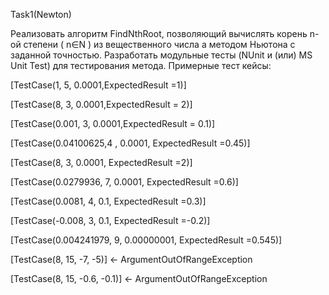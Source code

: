 Task1(Newton)

Реализовать алгоритм FindNthRoot, позволяющий вычислять корень n-ой степени ( n∈N ) из вещественного числа а методом Ньютона с заданной точностью. Разработать модульные тесты (NUnit и (или) MS Unit Test) для тестирования метода. Примерные тест кейсы:

[TestCase(1, 5, 0.0001,ExpectedResult =1)]

[TestCase(8, 3, 0.0001,ExpectedResult = 2)]

[TestCase(0.001, 3, 0.0001,ExpectedResult = 0.1)]

[TestCase(0.04100625,4 , 0.0001, ExpectedResult =0.45)]

[TestCase(8, 3, 0.0001, ExpectedResult =2)]

[TestCase(0.0279936, 7, 0.0001, ExpectedResult =0.6)]

[TestCase(0.0081, 4, 0.1, ExpectedResult =0.3)]

[TestCase(-0.008, 3, 0.1, ExpectedResult =-0.2)]

[TestCase(0.004241979, 9, 0.00000001, ExpectedResult =0.545)]

[TestCase(8, 15, -7, -5)] <- ArgumentOutOfRangeException

[TestCase(8, 15, -0.6, -0.1)] <- ArgumentOutOfRangeException
